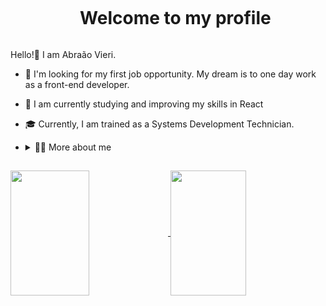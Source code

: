 <!--Title-->
<div id=user-content-toc>
  <ul align="center">
    <summary><h1 style="display: inline-block">Welcome to my profile</h1></summary>
</div>

<!-- Presentation -->
  Hello!👋 I am Abraão Vieri.
  - 🔭 I'm looking for my first job opportunity. My dream is to one day work as a front-end developer.
  - 📓 I am currently studying and improving my skills in React
  - 🎓 Currently, I am trained as a Systems Development Technician.
  - <details> <summary>👨‍💻 More about me</summary>
    
    - 💬 At the age of 20, currently residing in Brazil, I strive to improve my English while gaining experience with React.js, Sass, Bootstrap, and design and prototyping tools such as Figma and Photoshop. I am constantly seeking challenges to enhance my skills in the world of front-end development.
    
    - ⚡ I have an appreciation for reading, whether delving into a good philosophy book or exploring topics in personal development. Additionally, I enjoy keeping up with current movies and TV series, and I don't deny my enthusiasm for games! I sincerely believe that our personal interests play a vital role in enhancing our understanding of the world and in resolving everyday challenges.
    </details>
    
##
<!-- GithubStats -->
<a href="https://github.com/abvieri/github-readme-stats">
  <img height=200 width=50% align="center" src="https://github-readme-stats.vercel.app/api?username=abvieri&theme=tokyonight&card_width=320"/>
</a>
<a href="https://github.com/abvieri/convoychat">
  <img height=200 width=49% align="center" src="https://github-readme-stats.vercel.app/api/top-langs?username=abvieri&layout=compact&theme=tokyonight&langs_count=8&card_width=320" />
</a>
